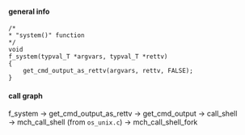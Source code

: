 #### general info

```
/*
* "system()" function
*/
void
f_system(typval_T *argvars, typval_T *rettv)
{
    get_cmd_output_as_rettv(argvars, rettv, FALSE);
}
```

#### call graph

f_system -> get_cmd_output_as_rettv -> get_cmd_output -> call_shell \
-> mch_call_shell (from `os_unix.c`) -> mch_call_shell_fork
